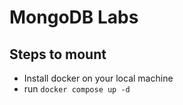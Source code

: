 # MongoDB Labs

## Steps to mount 
- Install docker on your local machine
- run `docker compose up -d`